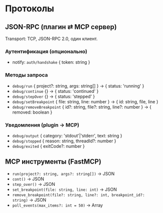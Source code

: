 # Протоколы

## JSON-RPC (плагин ⇄ MCP сервер)

Transport: TCP, JSON-RPC 2.0, один клиент.

### Аутентификация (опционально)
- notify: `auth/handshake` { token: string }

### Методы запроса
- `debug/run` { project?: string, args: string[] } → { status: 'running' }
- `debug/continue` {} → { status: 'continued' }
- `debug/stepOver` {} → { status: 'stepped' }
- `debug/setBreakpoint` { file: string, line: number } → { id: string, file, line }
- `debug/removeBreakpoint` { id?: string, file?: string, line?: number } → { removed: boolean }

### Уведомления (plugin → MCP)
- `debug/output` { category: 'stdout'|'stderr', text: string }
- `debug/stopped` { reason: string, threadId?: number }
- `debug/exited` { exitCode?: number }

## MCP инструменты (FastMCP)
- `run(project?: string, args?: string[])` → JSON
- `cont()` → JSON
- `step_over()` → JSON
- `set_breakpoint(file: string, line: int)` → JSON
- `remove_breakpoint(file?: string, line?: int, breakpoint_id?: string)` → JSON
- `poll_events(max_items?: int = 50)` → Array<Event>